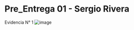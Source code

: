# Pre_Entrega 01 -  Sergio Rivera

Evidencia N° 1
![image](https://github.com/sriverar03/React-Pre-entrega-01/assets/95256304/8889331b-352e-4a40-8b77-6a8c81b33e28)
